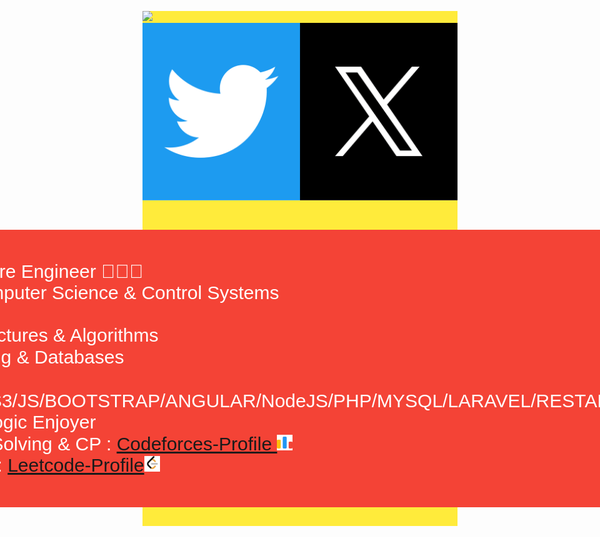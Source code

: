 <div style="background-color: #ffeb3b; font-family: Arial, Helvetica, sans-serif;">
<p>
<a href="https://www.linkedin.com/in/zedan-mohamed-9ba98b21a/"><img src="https://img.shields.io/badge/linkedin-%230177B5?style=flat&logo=linkedin&logoColor=white"/></a>
<a href="https://twitter.com/zedanmohamed99"><img src="./icons/twiter.png"/></a>
  </p>
  <div style="display: flex; align-items: center;justify-content: center;">
    <P style="background: #f44336;padding:50px;color:#fff;font-size: 30px;border-radius: 6px;">  
        <span>I'm a Software Engineer 🧑🏻‍💻</span> <br>
        <span>Studies Computer Science & Control Systems </span> <br>
        <span>Skills<br> 
            ✅ Data Structures & Algorithms <br>
            ✅ Networking & Databases <br>
            ✅ HTML5/CSS3/JS/BOOTSTRAP/ANGULAR/NodeJS/PHP/MYSQL/LARAVEL/RESTAPI/C++/C/C# <br>
            ✅ Math & Logic Enjoyer <br>
            🥰 Problem Solving & CP : <a href='https://codeforces.com/profile/ZedanIntrovertV' style="text-align:center">Codeforces-Profile <img src='./icons/codeforces.png' width="25px"></a>
            <br> 🥰 LeetCode: <a href='https://leetcode.com/ZedanMohamed/'>Leetcode-Profile<img src='./icons/leetcode.png' width="25px"></a>
        </span>
    

</div>
  



